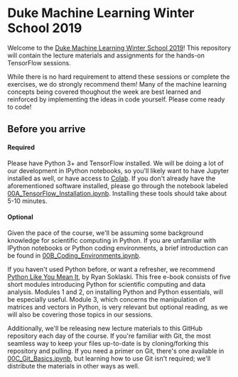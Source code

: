 # Duke Machine Learning Winter School 2019

Welcome to the [Duke Machine Learning Winter School 2019](https://strategicplan.duke.edu/initiatives/machine-learning-winter-school/)!
This repository will contain the lecture materials and assignments for the hands-on TensorFlow sessions.

While there is no hard requirement to attend these sessions or complete the exercises, we do strongly recommend them!
Many of the machine learning concepts being covered thoughout the week are best learned and reinforced by implementing the ideas in code yourself.
Please come ready to code!


## Before you arrive
#### Required
Please have Python 3+ and TensorFlow installed.
We will be doing a lot of our development in IPython notebooks, so you'll likely want to have Jupyter installed as well, or have access to [Colab](https://research.google.com/colaboratory/).
If you don't already have the aforementioned software installed, please go through the notebook labeled [00A_TensorFlow_Installation.ipynb](https://github.com/duke-mlss/Duke-MLWS-2019/blob/master/00A_TensorFlow_Installation.ipynb).
Installing these tools should take about 5-10 minutes.

#### Optional
Given the pace of the course, we'll be assuming some background knowledge for scientific computing in Python.
If you are unfamiliar with IPython notebooks or Python coding environments, a brief introduction can be found in [00B_Coding_Environments.ipynb](https://github.com/duke-mlss/Duke-MLWS-2019/blob/master/00B_Coding_Environments.ipynb).


If you haven't used Python before, or want a refresher, we recommend [Python Like You Mean It](https://www.pythonlikeyoumeanit.com/intro.html), by Ryan Soklaski. This free e-book consists of five short modules introducing Python for scientific computing and data analysis. Modules 1 and 2, on installing Python and Python essentials, will be especially useful. Module 3, which concerns the manipulation of matrices and vectors in Python, is very relevant but optional reading, as we will also be covering those topics in our sessions.


Additionally, we'll be releasing new lecture materials to this GitHub repository each day of the course.
If you're familiar with Git, the most seamless way to keep your files up-to-date is by cloning/forking this repository and pulling.
If you need a primer on Git, there's one available in [00C_Git_Basics.ipynb](https://github.com/duke-mlss/Duke-MLWS-2019/blob/master/00C_Git_Basics.ipynb), but learning how to use Git isn't required; we'll distribute the materials in other ways as well.
